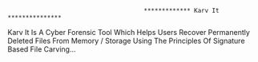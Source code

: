                                           ************* Karv It ***************
Karv It Is A Cyber Forensic Tool Which Helps Users Recover Permanently Deleted Files From Memory / Storage Using The Principles Of Signature Based File Carving...
